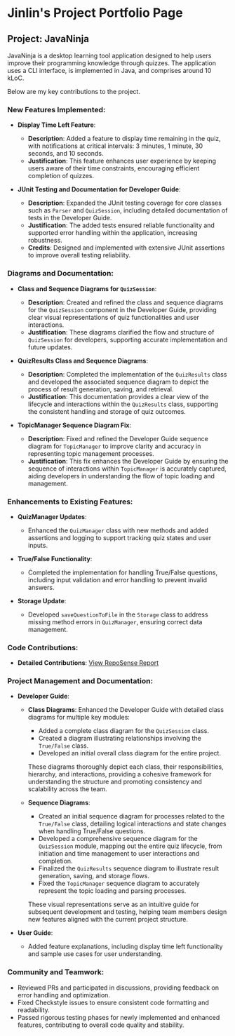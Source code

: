# Jinlin's Project Portfolio Page

## Project: JavaNinja

JavaNinja is a desktop learning tool application designed to help users improve their programming knowledge through quizzes. The application uses a CLI interface, is implemented in Java, and comprises around 10 kLoC.

Below are my key contributions to the project.

### New Features Implemented:

- **Display Time Left Feature**:
  - **Description**: Added a feature to display time remaining in the quiz, with notifications at critical intervals: 3 minutes, 1 minute, 30 seconds, and 10 seconds.
  - **Justification**: This feature enhances user experience by keeping users aware of their time constraints, encouraging efficient completion of quizzes.

- **JUnit Testing and Documentation for Developer Guide**:
  - **Description**: Expanded the JUnit testing coverage for core classes such as `Parser` and `QuizSession`, including detailed documentation of tests in the Developer Guide.
  - **Justification**: The added tests ensured reliable functionality and supported error handling within the application, increasing robustness.
  - **Credits**: Designed and implemented with extensive JUnit assertions to improve overall testing reliability.

### Diagrams and Documentation:

- **Class and Sequence Diagrams for `QuizSession`**:
  - **Description**: Created and refined the class and sequence diagrams for the `QuizSession` component in the Developer Guide, providing clear visual representations of quiz functionalities and user interactions.
  - **Justification**: These diagrams clarified the flow and structure of `QuizSession` for developers, supporting accurate implementation and future updates.

- **QuizResults Class and Sequence Diagrams**:
  - **Description**: Completed the implementation of the `QuizResults` class and developed the associated sequence diagram to depict the process of result generation, saving, and retrieval.
  - **Justification**: This documentation provides a clear view of the lifecycle and interactions within the `QuizResults` class, supporting the consistent handling and storage of quiz outcomes.

- **TopicManager Sequence Diagram Fix**:
  - **Description**: Fixed and refined the Developer Guide sequence diagram for `TopicManager` to improve clarity and accuracy in representing topic management processes.
  - **Justification**: This fix enhances the Developer Guide by ensuring the sequence of interactions within `TopicManager` is accurately captured, aiding developers in understanding the flow of topic loading and management.

### Enhancements to Existing Features:

- **QuizManager Updates**:
  - Enhanced the `QuizManager` class with new methods and added assertions and logging to support tracking quiz states and user inputs.

- **True/False Functionality**:
  - Completed the implementation for handling True/False questions, including input validation and error handling to prevent invalid answers.

- **Storage Update**:
  - Developed `saveQuestionToFile` in the `Storage` class to address missing method errors in `QuizManager`, ensuring correct data management.

### Code Contributions:

- **Detailed Contributions**: [View RepoSense Report](https://nus-cs2113-ay2425s1.github.io/tp-dashboard/?search=Lucky-Yuan00&sort=groupTitle&sortWithin=title&timeframe=commit&mergegroup=&groupSelect=groupByRepos&breakdown=true&checkedFileTypes=docs~functional-code~test-code~other&since=2024-09-20&tabOpen=true&tabType=zoom&zA=Lucky-Yuan00&zR=AY2425S1-CS2113-W12-4%2Ftp%5Bmaster%5D&zACS=141.25&zS=2024-09-20&zFS=Lucky-Yuan00&zU=2024-11-12&zMG=false&zFTF=commit&zFGS=groupByRepos&zFR=false)

### Project Management and Documentation:

- **Developer Guide**:
  - **Class Diagrams**: Enhanced the Developer Guide with detailed class diagrams for multiple key modules:
    - Added a complete class diagram for the `QuizSession` class.
    - Created a diagram illustrating relationships involving the `True/False` class.
    - Developed an initial overall class diagram for the entire project.

    These diagrams thoroughly depict each class, their responsibilities, hierarchy, and interactions, providing a cohesive framework for understanding the structure and promoting consistency and scalability across the team.

  - **Sequence Diagrams**:
    - Created an initial sequence diagram for processes related to the `True/False` class, detailing logical interactions and state changes when handling True/False questions.
    - Developed a comprehensive sequence diagram for the `QuizSession` module, mapping out the entire quiz lifecycle, from initiation and time management to user interactions and completion.
    - Finalized the `QuizResults` sequence diagram to illustrate result generation, saving, and storage flows.
    - Fixed the `TopicManager` sequence diagram to accurately represent the topic loading and parsing processes.

    These visual representations serve as an intuitive guide for subsequent development and testing, helping team members design new features aligned with the current project structure.

- **User Guide**:
  - Added feature explanations, including display time left functionality and sample use cases for user understanding.

### Community and Teamwork:

- Reviewed PRs and participated in discussions, providing feedback on error handling and optimization.
- Fixed Checkstyle issues to ensure consistent code formatting and readability.
- Passed rigorous testing phases for newly implemented and enhanced features, contributing to overall code quality and stability.